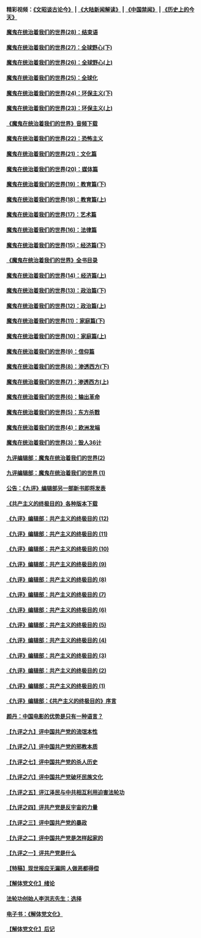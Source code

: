 #### 精彩视频：[《文昭谈古论今》](https://github.com/gfw-breaker/wenzhao/blob/master/README.md?t=01280030) | [《大陆新闻解读》](https://github.com/gfw-breaker/ntdtv-comedy/blob/master/README.md?t=01280030) | [《中国禁闻》](https://github.com/gfw-breaker/ntdtv-news/blob/master/README.md?t=01280030) | [《历史上的今天》](https://github.com/gfw-breaker/today-in-history/blob/master/README.md?t=01280030) 

#### [魔鬼在统治着我们的世界(28)：结束语](../pages/nsc422/n10936246.md?t=01280030) 

#### [魔鬼在统治着我们的世界(27)：全球野心(下)](../pages/nsc422/n10928319.md?t=01280030) 

#### [魔鬼在统治着我们的世界(26)：全球野心(上)](../pages/nsc422/n10900318.md?t=01280030) 

#### [魔鬼在统治着我们的世界(25)：全球化](../pages/nsc422/n10788205.md?t=01280030) 

#### [魔鬼在统治着我们的世界(24)：环保主义(下)](../pages/nsc422/n10695307.md?t=01280030) 

#### [魔鬼在统治着我们的世界(23)：环保主义(上)](../pages/nsc422/n10688613.md?t=01280030) 

#### [《魔鬼在统治着我们的世界》音频下载](../pages/nsc422/n10635553.md?t=01280030) 

#### [魔鬼在统治着我们的世界(22)：恐怖主义](../pages/nsc422/n10614727.md?t=01280030) 

#### [魔鬼在统治着我们的世界(21)：文化篇](../pages/nsc422/n10597706.md?t=01280030) 

#### [魔鬼在统治着我们的世界(20)：媒体篇](../pages/nsc422/n10586579.md?t=01280030) 

#### [魔鬼在统治着我们的世界(19)：教育篇(下)](../pages/nsc422/n10564808.md?t=01280030) 

#### [魔鬼在统治着我们的世界(18)：教育篇(上)](../pages/nsc422/n10526970.md?t=01280030) 

#### [魔鬼在统治着我们的世界(17)：艺术篇](../pages/nsc422/n10499093.md?t=01280030) 

#### [魔鬼在统治着我们的世界(16)：法律篇](../pages/nsc422/n10485969.md?t=01280030) 

#### [魔鬼在统治着我们的世界(15)：经济篇(下)](../pages/nsc422/n10469975.md?t=01280030) 

#### [《魔鬼在统治着我们的世界》全书目录](../pages/nsc422/n10464261.md?t=01280030) 

#### [魔鬼在统治着我们的世界(14)：经济篇(上)](../pages/nsc422/n10457370.md?t=01280030) 

#### [魔鬼在统治着我们的世界(13)：政治篇(下)](../pages/nsc422/n10448270.md?t=01280030) 

#### [魔鬼在统治着我们的世界(12)：政治篇(上)](../pages/nsc422/n10444576.md?t=01280030) 

#### [魔鬼在统治着我们的世界(11)：家庭篇(下)](../pages/nsc422/n10440961.md?t=01280030) 

#### [魔鬼在统治着我们的世界(10)：家庭篇(上)](../pages/nsc422/n10435448.md?t=01280030) 

#### [魔鬼在统治着我们的世界(9)：信仰篇](../pages/nsc422/n10432159.md?t=01280030) 

#### [魔鬼在统治着我们的世界(8)：渗透西方(下)](../pages/nsc422/n10429603.md?t=01280030) 

#### [魔鬼在统治着我们的世界(7)：渗透西方(上)](../pages/nsc422/n10426013.md?t=01280030) 

#### [魔鬼在统治着我们的世界(6)：输出革命](../pages/nsc422/n10421536.md?t=01280030) 

#### [魔鬼在统治着我们的世界(5)：东方杀戮](../pages/nsc422/n10417707.md?t=01280030) 

#### [魔鬼在统治着我们的世界(4)：欧洲发端](../pages/nsc422/n10414890.md?t=01280030) 

#### [魔鬼在统治着我们的世界(3)：毁人36计](../pages/nsc422/n10411583.md?t=01280030) 

#### [九评编辑部：魔鬼在统治着我们的世界(2)](../pages/nsc422/n10410036.md?t=01280030) 

#### [九评编辑部：魔鬼在统治着我们的世界 (1)](../pages/nsc422/n10406825.md?t=01280030) 

#### [公告：《九评》编辑部另一部新书即将发表](../pages/nsc422/n10405104.md?t=01280030) 

#### [《共产主义的终极目的》各种版本下载](../pages/nsc422/n10022138.md?t=01280030) 

#### [《九评》编辑部：共产主义的终极目的 (12)](../pages/nsc422/n9933272.md?t=01280030) 

#### [《九评》编辑部：共产主义的终极目的 (11)](../pages/nsc422/n9924973.md?t=01280030) 

#### [《九评》编辑部：共产主义的终极目的 (10)](../pages/nsc422/n9920883.md?t=01280030) 

#### [《九评》编辑部：共产主义的终极目的 (9)](../pages/nsc422/n9916363.md?t=01280030) 

#### [《九评》编辑部：共产主义的终极目的 (8)](../pages/nsc422/n9912488.md?t=01280030) 

#### [《九评》编辑部：共产主义的终极目的 (7)](../pages/nsc422/n9901176.md?t=01280030) 

#### [《九评》编辑部：共产主义的终极目的 (6)](../pages/nsc422/n9899359.md?t=01280030) 

#### [《九评》编辑部：共产主义的终极目的 (5)](../pages/nsc422/n9893174.md?t=01280030) 

#### [《九评》编辑部：共产主义的终极目的 (4)](../pages/nsc422/n9891246.md?t=01280030) 

#### [《九评》编辑部：共产主义的终极目的 (3)](../pages/nsc422/n9879879.md?t=01280030) 

#### [《九评》编辑部：共产主义的终极目的 (2)](../pages/nsc422/n9876205.md?t=01280030) 

#### [《九评》编辑部：共产主义的终极目的 (1)](../pages/nsc422/n9865857.md?t=01280030) 

#### [《九评》编辑部：《共产主义的终极目的》序言](../pages/nsc422/n9862666.md?t=01280030) 

#### [颜丹：中国电影的优势是只有一种语言？](../pages/nsc422/n9583062.md?t=01280030) 

#### [【九评之九】评中国共产党的流氓本性](../pages/nsc422/n737542.md?t=01280030) 

#### [【九评之八】评中国共产党的邪教本质](../pages/nsc422/n735942.md?t=01280030) 

#### [【九评之七】评中国共产党的杀人历史](../pages/nsc422/n733806.md?t=01280030) 

#### [【九评之六】评中国共产党破坏民族文化](../pages/nsc422/n731667.md?t=01280030) 

#### [【九评之五】评江泽民与中共相互利用迫害法轮功](../pages/nsc422/n730058.md?t=01280030) 

#### [【九评之四】评共产党是反宇宙的力量](../pages/nsc422/n727814.md?t=01280030) 

#### [【九评之三】评中国共产党的暴政](../pages/nsc422/n725597.md?t=01280030) 

#### [【九评之二】评中国共产党是怎样起家的](../pages/nsc422/n723946.md?t=01280030) 

#### [【九评之一】评共产党是什么](../pages/nsc422/n722529.md?t=01280030) 

#### [【特稿】现世报应无漏网 人做恶都得偿](../pages/nsc422/n4215167.md?t=01280030) 

#### [【解体党文化】绪论](../pages/nsc422/n1449356.md?t=01280030) 

#### [法轮功创始人李洪志先生：选择](../pages/nsc422/n3580738.md?t=01280030) 

#### [电子书：《解体党文化》](../pages/nsc422/n1573484.md?t=01280030) 

#### [【解体党文化】后记](../pages/nsc422/n1531999.md?t=01280030) 

